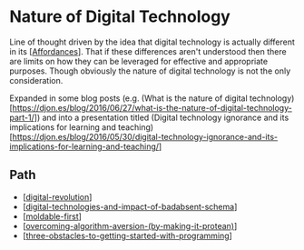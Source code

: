 # Nature of Digital Technology

Line of thought driven by the idea that digital technology is actually different in its [[Affordances]]. That if these differences aren't understood then there are limits on how they can be leveraged for effective and appropriate purposes. Though obviously the nature of digital technology is not the only consideration.

Expanded in some blog posts (e.g. (What is the nature of digital technology)[https://djon.es/blog/2016/06/27/what-is-the-nature-of-digital-technology-part-1/]) and into a presentation titled (Digital technology ignorance and its implications for learning and teaching)[https://djon.es/blog/2016/05/30/digital-technology-ignorance-and-its-implications-for-learning-and-teaching/]

## Path

- [[digital-revolution]]
- [[digital-technologies-and-impact-of-badabsent-schema]]
- [[moldable-first]]
- [[overcoming-algorithm-aversion-(by-making-it-protean)]]
- [[three-obstacles-to-getting-started-with-programming]]

[//begin]: # "Autogenerated link references for markdown compatibility"
[Affordances]: affordances.md "Affordances"
[digital-revolution]: nodt/digital-revolution.md "Digital Revolution"
[digital-technologies-and-impact-of-badabsent-schema]: nodt/digital-technologies-and-impact-of-badabsent-schema.md "Digital technologies and impact of bad/absent schema"
[moldable-first]: nodt/moldable-first.md "Moldable first"
[overcoming-algorithm-aversion-(by-making-it-protean)]: nodt/overcoming-algorithm-aversion-(by-making-it-protean).md "Overcoming algorithm aversion (by making it protean)"
[three-obstacles-to-getting-started-with-programming]: nodt/three-obstacles-to-getting-started-with-programming.md "Three obstacles to getting started with programming"
[//end]: # "Autogenerated link references"
